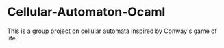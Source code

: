 # Cellular-Automaton-Ocaml
This is a group project on cellular automata inspired by Conway's game of life.
